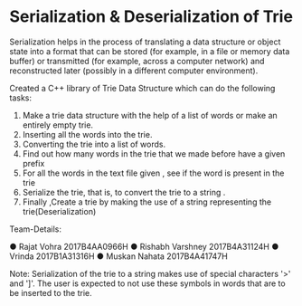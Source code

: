 # Serialization & Deserialization of Trie

Serialization helps in the process of translating a data structure or object state into a format that can be stored (for example, in a file or memory data buffer) or transmitted (for example, across a computer network) and reconstructed later (possibly in a different computer environment).

Created a C++ library of Trie Data Structure which can do the following tasks:
1. Make a trie data structure with the help of a list of words or make an entirely empty trie.
2. Inserting all the words into the trie. 
3. Converting  the trie into a list of words.
4. Find out how many words in the trie that we made before have a given prefix
5. For all the words in the text file given , see if the word is present in the trie
6. Serialize the trie, that is,  to convert the trie to a string .
7. Finally ,Create a trie by making the use of a string representing the trie(Deserialization)

Team-Details:

●	Rajat Vohra 							2017B4AA0966H
●	Rishabh Varshney						2017B4A31124H
●	Vrinda									2017B1A31316H
●	Muskan Nahata							2017B4A41747H



Note: Serialization of the trie to a string makes use of special characters '>' and ']'. The user is expected to not use these symbols in words that are to be inserted to the trie. <br>